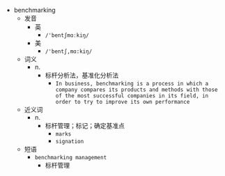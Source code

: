 - benchmarking
  - 发音
    - 英
      - `/'bentʃmɑːkiŋ/`
    - 美
      - `/'bentʃ,mɑ:kiŋ/`
  - 词义
    - n.
      - 标杆分析法，基准化分析法
        - `In business, benchmarking is a process in which a company compares its products and methods with those of the most successful companies in its field, in order to try to improve its own performance`
  - 近义词
    - n.
      - 标杆管理；标记；确定基准点
        - `marks`
        - `signation`
  - 短语
    - `benchmarking management`
      - 标杆管理 
